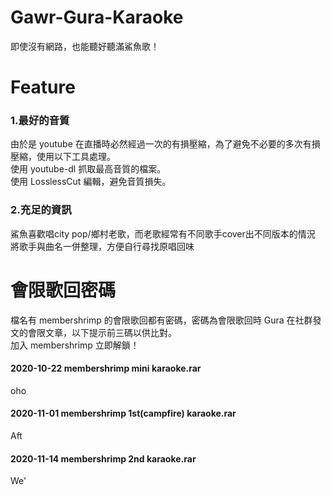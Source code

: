 # Gawr-Gura-Karaoke
即使沒有網路，也能聽好聽滿鯊魚歌！

# Feature
### 1.最好的音質
由於是 youtube 在直播時必然經過一次的有損壓縮，為了避免不必要的多次有損壓縮，使用以下工具處理。\
使用 youtube-dl 抓取最高音質的檔案。\
使用 LosslessCut 編輯，避免音質損失。

### 2.充足的資訊
鯊魚喜歡唱city pop/鄉村老歌，而老歌經常有不同歌手cover出不同版本的情況\
將歌手與曲名一併整理，方便自行尋找原唱回味

# 會限歌回密碼
檔名有 membershrimp 的會限歌回都有密碼，密碼為會限歌回時 Gura 在社群發文的會限文章，以下提示前三碼以供比對。\
加入 membershrimp 立即解鎖！

#### 2020-10-22 membershrimp mini karaoke.rar
oho
#### 2020-11-01 membershrimp 1st(campfire) karaoke.rar
Aft
#### 2020-11-14 membershrimp 2nd karaoke.rar
We'
